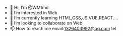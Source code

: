 - 👋 Hi, I’m @WMtmd
- 👀 I’m interested in Web
- 🌱 I’m currently learning HTML,CSS,JS,VUE,REACT....
- 💞️ I’m looking to collaborate on Web
- 📫 How to reach me email:1326403992@qq.com tel

<!---
WMtmd/WMtmd is a ✨ special ✨ repository because its `README.md` (this file) appears on your GitHub profile.
You can click the Preview link to take a look at your changes.
--->

